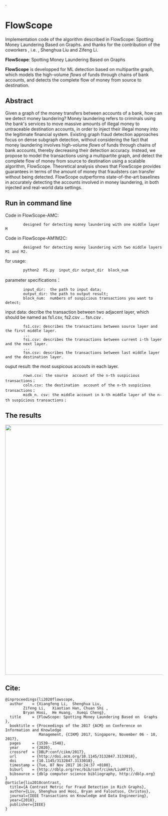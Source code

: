 ·

# FlowScope

Implementation code of the algorithm described in FlowScope: Spotting Money Laundering Based on Graphs. and thanks for the contribution of the coworkers , i.e. , Shenghua Liu and Zifeng Li.

**FlowScope**: Spotting Money Laundering Based on Graphs

**FlowScope** is developped for ML detection based on multipartite graph,  which models the high-volume *flows* of funds  through chains of bank accounts, and  detects the complete flow of money from source to destination.

## Abstract 

Given a graph of the money transfers between accounts of a bank, how can we detect  money laundering? Money laundering refers to criminals using the bank's services to move massive amounts of illegal money to untraceable destination accounts, in order to inject their illegal money into the legitimate financial system. Existing graph fraud detection approaches focus on dense subgraph detection, without considering the fact that money laundering involves high-volume *flows* of funds through chains of bank accounts, thereby decreasing their detection accuracy.  Instead, we propose to model the transactions using a multipartite graph, and  detect the complete flow of money from source to destination using a scalable algorithm, FlowScope. Theoretical analysis shows that FlowScope provides guarantees in terms of the amount of money that fraudsters can transfer  without being detected. FlowScope outperforms state-of-the-art baselines in accurately detecting the accounts involved in money laundering, in both injected and real-world data settings.

## Run in command line

Code in  FlowScope-AMC:

```
        designed for detecting money laundering with one middle layer M
```

Code in  FlowScope-AM1M2C:

```
        designed for detecting money laundering with two middle layers M1 and M2.  
```

for usage:

```
        python2  FS.py  input_dir output_dir  block_num 
```
       
parameter specifications：

```
        input_dir:  the path to input data; 
        output_dir: the path to output result;
        block_num:  numbers of suspicious transactions you want to detect;
```

  input data: decribe the transaction between two  adjacent layer, which should be named as fs1.csv, fs2.csv ... fsn.csv . 
              

```
        fs1.csv: describes the transactions between source layer and the first middle layer. 
        ...
        fsi.csv: describes the transactions between current i-th layer and the next layer. 
        ...
        fsn.csv: describes the transactions between last middle layer and the destination layer.  
```

  ouput result: the most suspicous accouts in each layer. 

```
        rown.csv: the source  account of the n-th suspicious transactions；
        coln.csv: the destination  account of the n-th suspicious transactions；
        midk_n. csv: the middle account in k-th middle layer of the n-th suspicious transactions；
```


## The results  
<img src="https://github.com/aplaceof/FlowScope/blob/master/images/results2.jpg"   height="800"  div align=center>


## Cite:

```
@inproceedings{li2020flowscope,
  author    = {Xiangfeng Li,  Shenghua Liu,   
        Zifeng Li,   Xiaotian Han, Chuan Shi ,   
        Bryan Hooi,  He Huang,  Xueqi Cheng},
  title     = {FlowScope: Spotting Money Laundering Based on  Graphs },
  booktitle = {Proceedings of the 2017 {ACM} on Conference on Information and Knowledge
               Management, {CIKM} 2017, Singapore, November 06 - 10, 2017},
  pages     = {1539--1548},
  year      = {2020},
  crossref  = {DBLP:conf/cikm/2017},
  url       = {http://doi.acm.org/10.1145/3132847.3133018},
  doi       = {10.1145/3132847.3133018},
  timestamp = {Tue, 07 Nov 2017 16:24:37 +0100},
  biburl    = {http://dblp.org/rec/bib/conf/cikm/LiuHF17},
  bibsource = {dblp computer science bibliography, http://dblp.org}
}
@article{liu2018contrast,
  title={A Contrast Metric for Fraud Detection in Rich Graphs},
  author={Liu, Shenghua and Hooi, Bryan and Faloutsos, Christos},
  journal={IEEE Transactions on Knowledge and Data Engineering},
  year={2018},
  publisher={IEEE}
}
```





